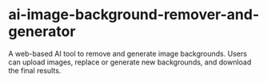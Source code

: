 # ai-image-background-remover-and-generator
A web-based AI tool to remove and generate image backgrounds. Users can upload images, replace or generate new backgrounds, and download the final results.

